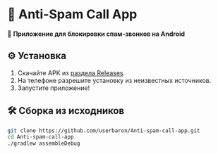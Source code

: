 # 🚀 Anti-Spam Call App

📱 **Приложение для блокировки спам-звонков на Android**

## ⚙️ Установка
1. Скачайте APK из [раздела Releases](https://github.com/userbaron/Anti-spam-call-app/releases).
2. На телефоне разрешите установку из неизвестных источников.
3. Запустите приложение!

## 🛠 Сборка из исходников
```bash
git clone https://github.com/userbaron/Anti-spam-call-app.git
cd Anti-spam-call-app
./gradlew assembleDebug
